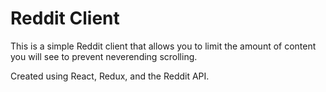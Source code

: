 # Reddit Client

This is a simple Reddit client that allows you to limit the amount of content you will see to prevent neverending scrolling.

Created using React, Redux, and the Reddit API.
